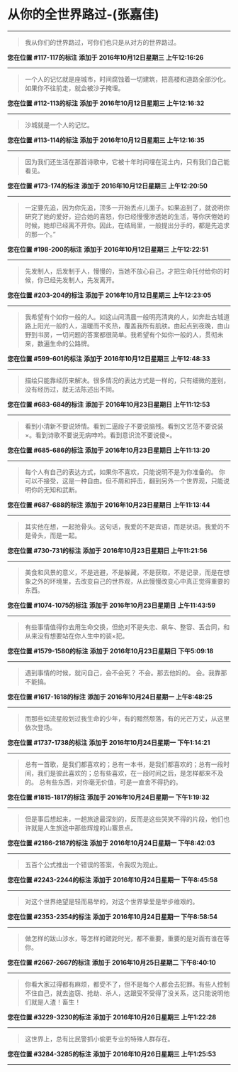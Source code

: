 # 从你的全世界路过-(张嘉佳)

---

> 我从你们的世界路过，可你们也只是从对方的世界路过。

**您在位置 #117-117的标注** **添加于 2016年10月12日星期三 上午12:16:26**

---

> 一个人的记忆就是座城市，时间腐蚀着一切建筑，把高楼和道路全部沙化。如果你不往前走，就会被沙子掩埋。

**您在位置 #112-113的标注** **添加于 2016年10月12日星期三 上午12:16:32**

---

> 沙城就是一个人的记忆。

**您在位置 #113-114的标注** **添加于 2016年10月12日星期三 上午12:16:35**

---

> 因为我们还生活在那首诗歌中，它被十年时间埋在泥土内，只有我们自己能看见。

**您在位置 #173-174的标注** **添加于 2016年10月12日星期三 上午12:20:50**

---

> 一定要先追，因为你先追，顶多一开始丢点儿面子。如果追到了，就说明你研究了她的爱好，迎合她的喜怒，你已经慢慢渗透她的生活，等你厌倦她的时候，她却已经离不开你。因此，在结局里，一般提出分手的，都是先追求的那一个。”

**您在位置 #198-200的标注** **添加于 2016年10月12日星期三 上午12:22:51**

---

> 先发制人，后发制于人，慢慢的，当她不放心自己，才把生命托付给你的时候，你已经先发制人，先发离开。

**您在位置 #203-204的标注** **添加于 2016年10月12日星期三 上午12:23:05**

---

> 我希望有个如你一般的人。如这山间清晨一般明亮清爽的人，如奔赴古城道路上阳光一般的人，温暖而不炙热，覆盖我所有肌肤。由起点到夜晚，由山野到书房，一切问题的答案都很简单。我希望有个如你一般的人，贯彻未来，数遍生命的公路牌。

**您在位置 #599-601的标注** **添加于 2016年10月12日星期三 上午12:48:33**

---

> 描绘只能靠经历来解决。很多情况的表达方式是一样的，只有细微的差别，没有经历过，就无法陈述出不同。

**您在位置 #683-684的标注** **添加于 2016年10月23日星期日 上午11:12:53**

---

> 看到小清新不要说矫情。看到二逼段子不要说脑残。看到文艺范不要说装×。看到诗歌不要说无病呻吟。看到意识流不要说傻×。

**您在位置 #685-686的标注** **添加于 2016年10月23日星期日 上午11:13:20**

---

> 每个人有自己的表达方式，如果你不喜欢，只能说明不是为你准备的。 你可以不接受，这是一种自由。但不屑和抨击，翻到另外一个世界观，只能说明你的无知和武断。

**您在位置 #687-688的标注** **添加于 2016年10月23日星期日 上午11:13:44**

---

> 其实他在想，一起抢骨头。这句话，我爱的不是宾语，而是状语。我爱的不是骨头，而是一起。

**您在位置 #730-731的标注** **添加于 2016年10月23日星期日 上午11:21:56**

---

> 美食和风景的意义，不是逃避，不是躲藏，不是获取，不是记录，而是在想象之外的环境里，去改变自己的世界观，从此慢慢改变心中真正觉得重要的东西。

**您在位置 #1074-1075的标注** **添加于 2016年10月23日星期日 上午11:43:59**

---

> 有些事情值得你去用生命交换，但绝对不是失恋、飙车、整容、丢合同，和从来没有想要站在你人生中的装×犯。

**您在位置 #1579-1580的标注** **添加于 2016年10月23日星期日 下午5:09:18**

---

> 遇到事情的时候，就问自己，会不会死？ 不会。那去他妈的。 会。我靠那不能搞。

**您在位置 #1617-1618的标注** **添加于 2016年10月24日星期一 上午8:48:25**

---

> 而那些如流星般划过我生命的少年，有的黯然颓落，有的光芒万丈，从这里依次登场。

**您在位置 #1737-1738的标注** **添加于 2016年10月24日星期一 下午1:14:21**

---

> 总有一首歌，是我们都喜欢的；总有一本书，是我们都喜欢的；总有一段时间，我们是彼此喜欢的；总有些喜欢，在一段时间之后，是怎样都来不及的。 总有些东西，对你毫无价值，可是一直舍不得扔的。

**您在位置 #1815-1817的标注** **添加于 2016年10月24日星期一 下午1:19:32**

---

> 但是事后想起来，一趟旅途最深刻的，反而是这些哭笑不得的片段，他们也许就是人生旅途中那些辉煌的山寨景点。

**您在位置 #2186-2187的标注** **添加于 2016年10月24日星期一 下午8:42:03**

---

> 五百个公式推出一个错误的答案，令我叹为观止。

**您在位置 #2243-2244的标注** **添加于 2016年10月24日星期一 下午8:45:58**

---

> 对这个世界绝望是轻而易举的，对这个世界挚爱是举步维艰的。

**您在位置 #2353-2354的标注** **添加于 2016年10月24日星期一 下午8:58:54**

---

> 做怎样的跋山涉水，等怎样的蹉跎时光，都不重要，重要的是对面有谁在等你。

**您在位置 #2667-2667的标注** **添加于 2016年10月25日星期二 下午8:40:10**

---

> 你看大家过得都有麻烦，都受不了，但不是每个人都会去犯罪。有些人控制不住自己，就去盗窃、抢劫、杀人，这跟受不受得了没关系，这只能说明他们就是人渣！畜生！

**您在位置 #3229-3230的标注** **添加于 2016年10月26日星期三 上午1:22:28**

---

> 这世界上，总有比民警抓小偷更专业的特殊人群存在。

**您在位置 #3284-3285的标注** **添加于 2016年10月26日星期三 上午1:25:53**

---

